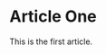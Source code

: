 # Article One

This is the first article.

<!-- Copyright (c) 2022 Apple Inc and the Swift Project authors. All Rights Reserved. -->
